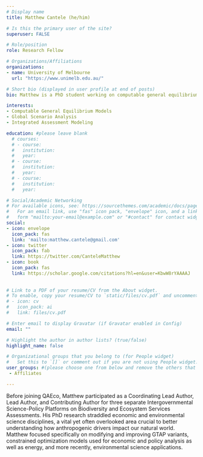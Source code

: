 ```yaml
---
# Display name
title: Matthew Cantele (he/him)

# Is this the primary user of the site?
superuser: FALSE

# Role/position
role: Research Fellow

# Organizations/Affiliations
organizations:
- name: University of Melbourne
  url: "https://www.unimelb.edu.au/"

# Short bio (displayed in user profile at end of posts)
bio: Matthew is a PhD student working on computable general equilibrium models. His research is focused on extending these models to generate more environmentally relevant outputs within the context of global socioeconomic scenarios.

interests:
- Computable General Equilibrium Models
- Global Scenario Analysis
- Integrated Assessment Modeling

education: #please leave blank
  # courses:
  # - course:
  #   institution:
  #   year:
  # - course:
  #   institution:
  #   year:
  # - course:
  #   institution:
  #   year:

# Social/Academic Networking
# For available icons, see: https://sourcethemes.com/academic/docs/page-builder/#icons
#   For an email link, use "fas" icon pack, "envelope" icon, and a link in the
#   form "mailto:your-email@example.com" or "#contact" for contact widget.
social:
- icon: envelope
  icon_pack: fas
  link: 'mailto:matthew.cantele@gmail.com'
- icon: twitter
  icon_pack: fab
  link: https://twitter.com/CanteleMatthew
- icon: book
  icon_pack: fas
  link: https://scholar.google.com/citations?hl=en&user=KbwW8rYAAAAJ
    
  
# Link to a PDF of your resume/CV from the About widget.
# To enable, copy your resume/CV to `static/files/cv.pdf` and uncomment the lines below.
# - icon: cv
#   icon_pack: ai
#   link: files/cv.pdf

# Enter email to display Gravatar (if Gravatar enabled in Config)
email: ""

# Highlight the author in author lists? (true/false)
highlight_name: false

# Organizational groups that you belong to (for People widget)
#   Set this to `[]` or comment out if you are not using People widget.
user_groups: #(please choose one from below and remove the others that aren't needed)
 - Affiliates

---
```



Before joining QAEco, Matthew participated as a Coordinating Lead Author, Lead Author, and Contributing Author for three separate Intergovernmental Science-Policy Platforms on Biodiversity and Ecosystem Services Assessments. His PhD research straddled economic and environmental science disciplines, a vital yet often overlooked area crucial to better understanding how anthropogenic drivers impact our natural world. Matthew  focused specifically on modifying and improving GTAP variants, constrained optimization models used for economic and policy analysis as well as energy, and more recently, environmental science applications.
